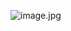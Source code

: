 ![image.jpg](https://anypoint.mulesoft.com/exchange/ac6d936c-c476-4e60-8007-d00a4f2bff8c/sample/1.0.0/resources/image-1fbdbf0d-8be7-4bc5-a8d7-15d97f9fe128.png)